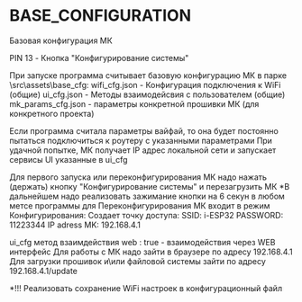 # BASE_CONFIGURATION 
 Базовая конфигурация МК
 
 PIN 13 -					Кнопка "Конфигурирование системы" 
 
 При запуске программа считывает базовую конфигурацию МК в парке \src\assets\base_cfg:
 wifi_cfg.json 				- Конфигурация подключения к WiFi (общие)
 ui_cfg.json 				- Методы взаимодейсвия с пользователем (общие)
 mk_params_cfg.json 			- параметры конкретной прошивки МК (для конкретного проекта)
 
 
 Если программа считала параметры вайфай, то она будет постоянно пытаться подключиться к роутеру с указанными параметрами
 При удачной попытке, МК получает IP адрес локальной сети и запускает сервисы UI указанные в ui_cfg
 
 Для первого запуска или переконфигурирования МК надо нажать (держать) кнопку "Конфигурирование системы" и перезагрузить МК
 *В дальнейшем надо реализовать зажимание кнопки на 6 секун в любом метсе программы для Переконфигурирования
 МК входит в режим Конфигурирования:
 Создает точку доступа:
	SSID:			i-ESP32
	PASSWORD:		11223344
	IP adress MK:	192.168.4.1
	

ui_cfg метод взаимдействия web : true - взаимодействия через WEB интерфейс
Для работы с МК надо зайти в браузере по адресу 192.168.4.1
Для загрузки прошивок и\или файловой системы зайти по адресу 192.168.4.1/update

*!!! Реализовать сохранение WiFi настроек в конфигурационный файл
